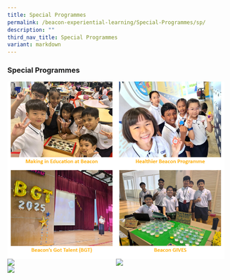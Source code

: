 ```yaml
---
title: Special Programmes
permalink: /beacon-experiential-learning/Special-Programmes/sp/
description: ""
third_nav_title: Special Programmes
variant: markdown
---
```

### Special Programmes



<p><a href="/beacon-experiential-learning/special-programmes/meb/">
<img src="/images/BEL/bel_sp08.jpg" style="width:49%" align="left"></a></p>

<p><a href="/beacon-experiential-learning/special-programmes/hbp/">
<img src="/images/BEL/bel_hbp01.jpg" style="width:49%" align="left"></a></p>

<p><a href="/beacon-experiential-learning/special-programmes/bgt/">
<img src="/images/BEL/bel_bgt.jpg" style="width:49%" align="left"></a></p>
	
<p><a href="/beacon-experiential-learning/special-programmes/bg/">
<img src="/images/BEL/bel_sp09.jpg" style="width:49%" align="left"></a></p>

<p><a href="/beacon-experiential-learning/Special-Programmes/btf/">
<img src="/images/BEL/bel-sp03.jpg" style="width:49%" align="left"></a></p>

<p><a href="/beacon-experiential-learning/special-programmes/alp/">
<img src="/images/BEL/bel_sp05.jpg" style="width:49%" align="left"></a></p>

<p><a href="/beacon-experiential-learning/special-programmes/llp/">
<img src="/images/BEL/bel_sp06.jpg" style="width:49%" align="ctr"></a></p>